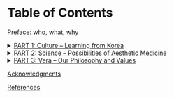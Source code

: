 # Table of Contents

[Preface: who, what, why](preface.md)

<details>

<summary><a href="part-1/culture-learning-from-korea.md">PART 1: Culture – Learning from Korea</a></summary>

[CHAPTER 1: K-Beauty & K-Wave](part-1/chapter-1-k-beauty-and-k-wave.md)

[CHAPTER 2: Look and Feel Young](part-1/chapter-2-look-and-feel-young.md)

[CHAPTER 3: Beauty beyond K-beauty](part-1/chapter-3-beauty-beyond-k-beauty.md)

</details>

<details>

<summary><a href="part-2/science-possibilities-of-aesthetic-medicine.md">PART 2: Science – Possibilities of Aesthetic Medicine</a></summary>

[CHAPTER 4: Concerning the Newbies](part-2/chapter-4-concerning-the-newbies.md)

[CHAPTER 5: Concerning the Informed](part-2/chapter-5-concerning-the-informed.md)

[CHAPTER 6: Concerning the DIY Diehards](part-2/chapter-6-concerning-the-diy-diehards.md)

</details>

<details>

<summary><a href="part-3/vera-our-philosophy-and-values.md">PART 3: Vera – Our Philosophy and Values</a></summary>

[CHAPTER 7: Meaningful Work](part-3/chapter-7-meaningful-work.md)

[CHAPTER 8: Core Questions](part-3/chapter-8-core-questions.md)

[CHAPTER 9: Where Do We Go from Here?](part-3/chapter-9-where-do-we-go-from-here.md)

</details>

[Acknowledgments](acknowledgements.md)

[References](references.md)
